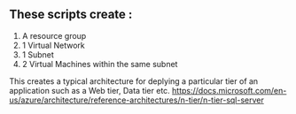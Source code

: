 ## These scripts create : 
1. A resource group
2. 1 Virtual Network
3. 1 Subnet
4. 2 Virtual Machines within the same subnet

This creates a typical architecture for deplying a particular tier of an application such as a Web tier, Data tier etc.
https://docs.microsoft.com/en-us/azure/architecture/reference-architectures/n-tier/n-tier-sql-server
